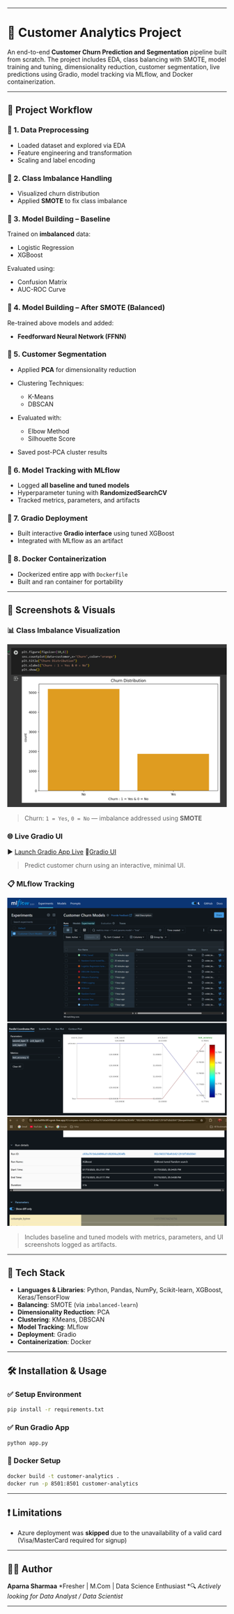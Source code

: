 
---

# 🧠 Customer Analytics Project

An end-to-end **Customer Churn Prediction and Segmentation** pipeline built from scratch. The project includes EDA, class balancing with SMOTE, model training and tuning, dimensionality reduction, customer segmentation, live predictions using Gradio, model tracking via MLflow, and Docker containerization.

---

## 📁 Project Workflow

### 🔹 1. Data Preprocessing

* Loaded dataset and explored via EDA
* Feature engineering and transformation
* Scaling and label encoding

### 🔹 2. Class Imbalance Handling

* Visualized churn distribution
* Applied **SMOTE** to fix class imbalance

### 🔹 3. Model Building – Baseline

Trained on **imbalanced** data:

* Logistic Regression
* XGBoost

Evaluated using:

* Confusion Matrix
* AUC-ROC Curve

### 🔹 4. Model Building – After SMOTE (Balanced)

Re-trained above models and added:

* **Feedforward Neural Network (FFNN)**

### 🔹 5. Customer Segmentation

* Applied **PCA** for dimensionality reduction
* Clustering Techniques:

  * K-Means
  * DBSCAN
* Evaluated with:

  * Elbow Method
  * Silhouette Score
* Saved post-PCA cluster results

### 🔹 6. Model Tracking with MLflow

* Logged **all baseline and tuned models**
* Hyperparameter tuning with **RandomizedSearchCV**
* Tracked metrics, parameters, and artifacts

### 🔹 7. Gradio Deployment

* Built interactive **Gradio interface** using tuned XGBoost
* Integrated with MLflow as an artifact

### 🔹 8. Docker Containerization

* Dockerized entire app with `Dockerfile`
* Built and ran container for portability

---

## 📸 Screenshots & Visuals

### 📊 Class Imbalance Visualization
![Churn Distribution](https://github.com/Aparna10010/Customer_Analytics_Project/blob/main/Screenshot%202025-07-19%20185325.png)

> Churn: `1 = Yes`, `0 = No` — imbalance addressed using **SMOTE**

### 🌐 Live Gradio UI

▶ [Launch Gradio App Live](https://74210d45131a11131e.gradio.live/)
📸[Gradio UI ](https://github.com/Aparna10010/Customer_Analytics_Project/blob/main/Gradio%20UI.png)

> Predict customer churn using an interactive, minimal UI.

### 📋 MLflow Tracking
![ML-Flow Screenshots](https://github.com/Aparna10010/Customer_Analytics_Project/blob/main/ML-Flow.png)
![Example 1:](https://github.com/Aparna10010/Customer_Analytics_Project/blob/main/ML-Flow1.png)
![Example 2:](https://github.com/Aparna10010/Customer_Analytics_Project/blob/main/ML-Flow7.png)


> Includes baseline and tuned models with metrics, parameters, and UI screenshots logged as artifacts.

---

## 🧪 Tech Stack

* **Languages & Libraries**: Python, Pandas, NumPy, Scikit-learn, XGBoost, Keras/TensorFlow
* **Balancing**: SMOTE (via `imbalanced-learn`)
* **Dimensionality Reduction**: PCA
* **Clustering**: KMeans, DBSCAN
* **Model Tracking**: MLflow
* **Deployment**: Gradio
* **Containerization**: Docker

---

## 🛠 Installation & Usage

### ✅ Setup Environment

```bash
pip install -r requirements.txt
```

### ✅ Run Gradio App

```bash
python app.py
```

### 🐳 Docker Setup

```bash
docker build -t customer-analytics .
docker run -p 8501:8501 customer-analytics
```

---

## ❗ Limitations

* Azure deployment was **skipped** due to the unavailability of a valid card (Visa/MasterCard required for signup)

---

## 🙋‍♀ Author

**Aparna Sharmaa**
*Fresher | M.Com | Data Science Enthusiast
*🔍 *Actively looking for Data Analyst / Data Scientist*

---

